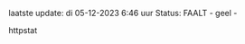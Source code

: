 laatste update: 
di 05-12-2023  6:46   uur 
Status: FAALT - geel - 
<div class="service Y">httpstat</div>